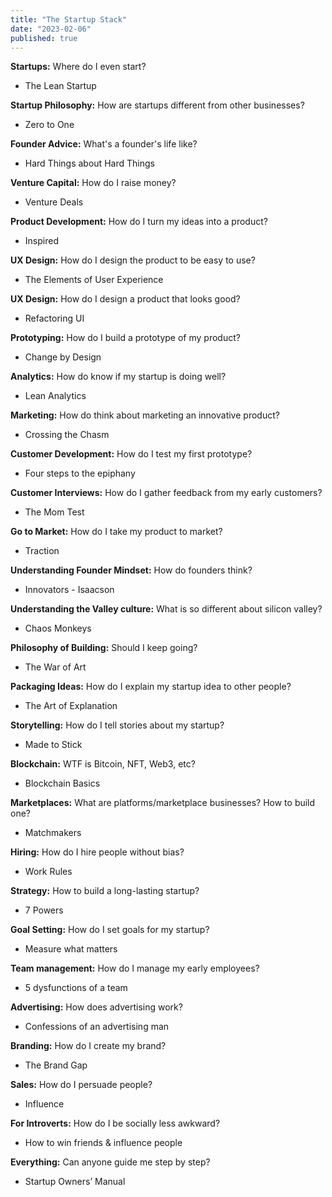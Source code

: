 ```yaml
---
title: "The Startup Stack"
date: "2023-02-06"
published: true
---
```

**Startups:** Where do I even start?

-   The Lean Startup
    

**Startup Philosophy:** How are startups different from other businesses?

-   Zero to One
    

**Founder Advice:** What's a founder's life like?

-   Hard Things about Hard Things
    

**Venture Capital:** How do I raise money?

-   Venture Deals
    

**Product Development:** How do I turn my ideas into a product?

-   Inspired
    

**UX Design:** How do I design the product to be easy to use?

-   The Elements of User Experience
    

**UX Design:** How do I design a product that looks good?

-   Refactoring UI
    

**Prototyping:** How do I build a prototype of my product?

-   Change by Design
    

**Analytics:** How do know if my startup is doing well?

-   Lean Analytics
    

**Marketing:** How do think about marketing an innovative product?

-   Crossing the Chasm
    

**Customer Development:** How do I test my first prototype?

-   Four steps to the epiphany
    

**Customer Interviews:** How do I gather feedback from my early customers?

-   The Mom Test
    

**Go to Market:** How do I take my product to market?

-   Traction
    

**Understanding Founder Mindset:** How do founders think?

-   Innovators - Isaacson
    

**Understanding the Valley culture:** What is so different about silicon valley?

-   Chaos Monkeys
    

**Philosophy of Building:** Should I keep going?

-   The War of Art
    

**Packaging Ideas:** How do I explain my startup idea to other people?

-   The Art of Explanation
    

**Storytelling:** How do I tell stories about my startup?

-   Made to Stick
    

**Blockchain:** WTF is Bitcoin, NFT, Web3, etc?

-   Blockchain Basics
    

**Marketplaces:** What are platforms/marketplace businesses? How to build one?

-   Matchmakers
    

**Hiring:** How do I hire people without bias?

-   Work Rules
    

**Strategy:** How to build a long-lasting startup?

-   7 Powers
    

**Goal Setting:** How do I set goals for my startup?

-   Measure what matters
    

**Team management:** How do I manage my early employees?

-   5 dysfunctions of a team
    

**Advertising:** How does advertising work?

-   Confessions of an advertising man
    

**Branding:** How do I create my brand?

-   The Brand Gap
    

**Sales:** How do I persuade people?

-   Influence
    

**For Introverts:** How do I be socially less awkward?

-   How to win friends & influence people
    

**Everything:** Can anyone guide me step by step?

-   Startup Owners’ Manual